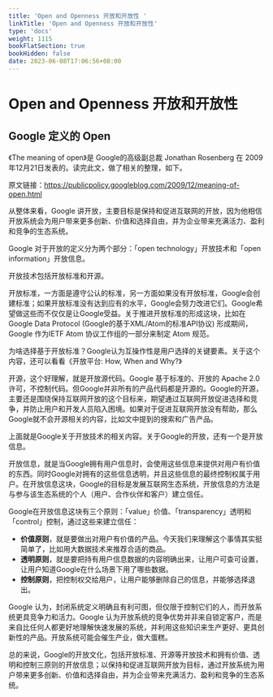 ```yaml
---
title: 'Open and Openness 开放和开放性 '
linkTitle: 'Open and Openness 开放和开放性'
type: 'docs'
weight: 1115
bookFlatSection: true
bookHidden: false
date: 2023-06-08T17:06:56+08:00
---
```


# Open and Openness 开放和开放性

## Google 定义的 Open
《The meaning of open》是 Google的高级副总裁 Jonathan Rosenberg 在 2009年12月21日发表的。读完此文，做了相关的整理，如下。

原文链接：https://publicpolicy.googleblog.com/2009/12/meaning-of-open.html

从整体来看，Google 讲开放，主要目标是保持和促进互联网的开放，因为他相信开放系统会为用户带来更多创新、价值和选择自由，并为企业带来充满活力、盈利和竞争的生态系统。

Google 对于开放的定义分为两个部分：「open technology」开放技术和「open information」开放信息。

开放技术包括开放标准和开源。

开放标准，一方面是遵守公认的标准，另一方面如果没有开放标准，Google会创建标准；如果开放标准没有达到应有的水平，Google会努力改进它们。Google希望做这些而不仅仅是让Google受益。关于推进开放标准的形成这块，比如在 Google Data Protocol (Google的基于XML/Atom的标准API协议) 形成期间，Google 作为IETF Atom 协议工作组的一部分来制定 Atom 规范。

为啥选择基于开放标准？Google认为互操作性是用户选择的关键要素。关于这个内容，还可以看看《开放平台: How, When and Why?》

开源，这个好理解，就是开放源代码。Google 基于标准的、开放的 Apache 2.0 许可，不控制代码。但Google并非所有的产品代码都是开源的。Google的开源，主要还是围绕保持互联网开放的这个目标来，期望通过互联网开放促进选择和竞争，并防止用户和开发人员陷入困境。如果对于促进互联网开放没有帮助，那么Google就不会开源相关的内容，比如文中提到的搜索和广告产品。

上面就是Google关于开放技术的相关内容。关于Google的开放，还有一个是开放信息。

开放信息，就是当Google拥有用户信息时，会使用这些信息来提供对用户有价值的东西。同时Google对拥有的这些信息透明，并且这些信息的最终控制权属于用户。在开放信息这块，Google的目标是发展互联网生态系统，开放信息的方法是与参与该生态系统的个人（用户、合作伙伴和客户）建立信任。

Google在开放信息这块有三个原则：「value」价值、「transparency」透明和「control」控制，通过这些来建立信任：
* **价值原则**，就是要做出对用户有价值的产品。今天我们来理解这个事情其实挺简单了，比如用大数据技术来推荐合适的商品。
* **透明原则**，就是要把持有用户信息数据的内容明确出来，让用户可查可设置，让用户知道Google在什么场景下用了哪些数据。
* **控制原则**，把控制权交给用户，让用户能够删除自己的信息，并能够选择退出。

Google 认为，封闭系统定义明确且有利可图，但仅限于控制它们的人，而开放系统更具竞争力和活力。Google 认为开放系统的竞争优势并非来自锁定客户，而是来自比任何人都更好地理解快速发展的系统，并利用这些知识来生产更好、更具创新性的产品。开放系统可能会催生产业，做大蛋糕。

总的来说，Google的开放文化，包括开放标准、开源等开放技术和拥有价值、透明和控制三原则的开放信息；以保持和促进互联网开放为目标，通过开放系统为用户带来更多创新、价值和选择自由，并为企业带来充满活力、盈利和竞争的生态系统。 